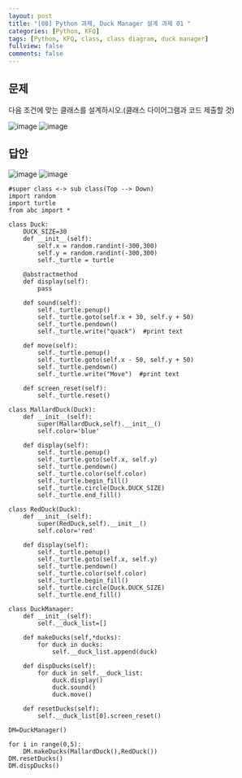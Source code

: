 ```yaml
---
layout: post
title: "[08] Python 과제, Duck Manager 설계 과제 01 "
categories: [Python, KFQ]
tags: [Python, KFQ, class, class diagram, duck manager]
fullview: false
comments: false
---
```


## 문제
다음 조건에 맞는 클래스를 설계하시오.(클래스 다이어그램과 코드 제출할 것)

![image](https://user-images.githubusercontent.com/84369912/126754533-0662dc4b-c25b-4ad5-a0c4-7d2d3f18619f.png)
![image](https://user-images.githubusercontent.com/84369912/126754672-5c3838f6-e81b-458b-b324-ee6330a7ca3a.png)



## 답안
![image](https://user-images.githubusercontent.com/84369912/126754680-ca0c738f-13fb-44eb-a2b2-40c9506ac6a5.png)
![image](https://user-images.githubusercontent.com/84369912/126754716-26d1d39d-00a1-47fa-b865-1e76416fb203.png)




```
#super class <-> sub class(Top --> Down)
import random
import turtle
from abc import *

class Duck:
    DUCK_SIZE=30
    def __init__(self):
        self.x = random.randint(-300,300)
        self.y = random.randint(-300,300)
        self._turtle = turtle
    
    @abstractmethod
    def display(self):
        pass
        
    def sound(self):
        self._turtle.penup()
        self._turtle.goto(self.x + 30, self.y + 50)
        self._turtle.pendown()
        self._turtle.write("quack")  #print text
        
    def move(self):
        self._turtle.penup()
        self._turtle.goto(self.x - 50, self.y + 50)
        self._turtle.pendown()
        self._turtle.write("Move")  #print text
        
    def screen_reset(self):
        self._turtle.reset()
        
class MallardDuck(Duck):
    def __init__(self):
        super(MallardDuck,self).__init__()
        self.color='blue'
        
    def display(self):
        self._turtle.penup()
        self._turtle.goto(self.x, self.y)
        self._turtle.pendown()
        self._turtle.color(self.color)
        self._turtle.begin_fill()
        self._turtle.circle(Duck.DUCK_SIZE)
        self._turtle.end_fill()
        
class RedDuck(Duck):
    def __init__(self):
        super(RedDuck,self).__init__()
        self.color='red'
        
    def display(self):
        self._turtle.penup()
        self._turtle.goto(self.x, self.y)
        self._turtle.pendown()
        self._turtle.color(self.color)
        self._turtle.begin_fill()
        self._turtle.circle(Duck.DUCK_SIZE)
        self._turtle.end_fill()        
        
class DuckManager:
    def __init__(self):
        self.__duck_list=[]
        
    def makeDucks(self,*ducks):
        for duck in ducks:
            self.__duck_list.append(duck)
            
    def dispDucks(self):
        for duck in self.__duck_list:
            duck.display()
            duck.sound()
            duck.move()
            
    def resetDucks(self):
        self.__duck_list[0].screen_reset()

DM=DuckManager()

for i in range(0,5):
    DM.makeDucks(MallardDuck(),RedDuck())
DM.resetDucks()    
DM.dispDucks()
```